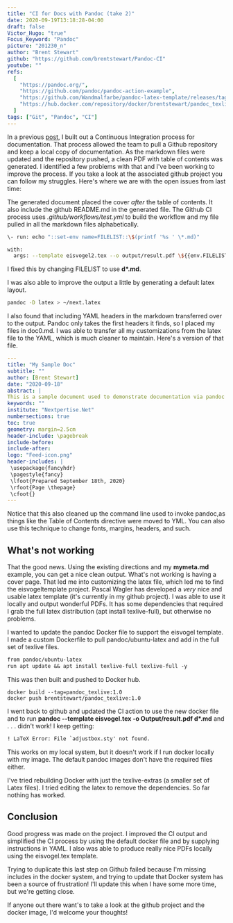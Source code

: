 ```yaml
---
title: "CI for Docs with Pandoc (take 2)"
date: 2020-09-19T13:18:28-04:00
draft: false
Victor_Hugo: "true"
Focus_Keyword: "Pandoc"
picture: "201230_n"
author: "Brent Stewart"
github: "https://github.com/brentstewart/Pandoc-CI"
youtube: ""
refs:
  [
    "https://pandoc.org/",
    "https://github.com/pandoc/pandoc-action-example",
    "https://github.com/Wandmalfarbe/pandoc-latex-template/releases/tag/v1.5.0",
    "https://hub.docker.com/repository/docker/brentstewart/pandoc_texlive",
  ]
tags: ["Git", "Pandoc", "CI"]
---
```


In a previous [post](/posts/200818_pandoc/), I built out a Continuous Integration process for documentation. That process allowed the team to pull a Github repository and keep a local copy of documentation. As the markdown files were updated and the repository pushed, a clean PDF with table of contents was generated.
I identified a few problems with that and I've been working to improve the process. If you take a look at the associated github project you can follow my struggles. Here's where we are with the open issues from last time:

The generated document placed the cover _after_ the table of contents. It also include the github README.md in the generated file. The Github CI process uses _.github/workflows/test.yml_ to build the workflow and my file pulled in all the markdown files alphabetically.

```bash
\- run: echo "::set-env name=FILELIST::\$(printf '%s ' \*.md)"

with:  
  args: --template eisvogel2.tex --o output/result.pdf \${{env.FILELIST}}
```

I fixed this by changing FILELIST to use **d\*.md**.

I was also able to improve the output a little by generating a default latex layout.

```bash 
pandoc -D latex > ~/next.latex 
```

I also found that including YAML headers in the markdown transferred over to the output. Pandoc only takes the first headers it finds, so I placed my files in doc0.md. I was able to transfer all my customizations from the latex file to the YAML, which is much cleaner to maintain. Here's a version of that file.

```yaml
---
title: "My Sample Doc"  
subtitle: ""  
author: [Brent Stewart]  
date: "2020-09-18"  
abstract: |  
This is a sample document used to demonstrate documentation via pandoc and Github.  
keywords: ""  
institute: "Nextpertise.Net"  
numbersections: true  
toc: true  
geometry: margin=2.5cm  
header-include: \pagebreak  
include-before:  
include-after:  
logo: "Feed-icon.png"  
header-includes: |  
 \usepackage{fancyhdr}  
 \pagestyle{fancy}  
 \lfoot{Prepared September 18th, 2020}  
 \rfoot{Page \thepage}  
 \cfoot{}
---
```

Notice that this also cleaned up the command line used to invoke pandoc,as things like the Table of Contents directive were moved to YML. You can also use this technique to change fonts, margins, headers, and such.

## What's **not** working

That the good news. Using the existing directions and my **mymeta.md** example, you can get a nice clean output. What's not working is having a cover page. That led me into customizing the latex file, which led me to find the eisvogeltemplate project. Pascal Wagler has developed a _very_ nice and usable latex template (it's currently in my github project). I was able to use it locally and output wonderful PDFs. It has some dependencies that required I grab the full latex distribution (apt install texlive-full), but otherwise no problems.

I wanted to update the pandoc Docker file to support the eisvogel template. I made a custom Dockerfile to pull pandoc/ubuntu-latex
and add in the full set of texlive files.

```tex
from pandoc/ubuntu-latex  
run apt update && apt install texlive-full texlive-full -y
```

This was then built and pushed to Docker hub.

```docker
docker build --tag=pandoc_texlive:1.0
docker push brentstewart/pandoc_texlive:1.0
```
I went back to github and updated the CI action to use the new docker file and to run **pandoc --template eisvogel.tex -o Output/result.pdf d\*.md** and . . . didn't work! I keep getting:

```tex
! LaTeX Error: File `adjustbox.sty' not found.
```

This works on my local system, but it doesn't work if I run docker locally with my image. The default pandoc images don't have the required files either.

I've tried rebuilding Docker with just the texlive-extras (a smaller set of Latex files). I tried editing the latex to remove the dependencies. So far nothing has worked.

## Conclusion

Good progress was made on the project. I improved the CI output and simplified the CI process by using the default docker file and by supplying instructions in YAML. I also was able to produce really nice PDFs locally using the eisvogel.tex template.

Trying to duplicate this last step on Github failed because I'm missing includes in the docker system, and trying to update that Docker system has been a source of frustration! I'll update this when I have some more time, but we're getting close.

If anyone out there want's to take a look at the github project and the docker image, I'd welcome your thoughts!
